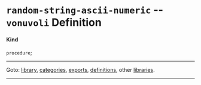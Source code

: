 

<a id='definition__vonuvoli__random-string-ascii-numeric'></a>

# `random-string-ascii-numeric` -- `vonuvoli` Definition


<a id='definition__vonuvoli__random-string-ascii-numeric__kind'></a>

#### Kind

`procedure`;

----

Goto: [library](../../vonuvoli/_index.md#library__vonuvoli), [categories](../../vonuvoli/categories/_index.md#toc__vonuvoli__categories), [exports](../../vonuvoli/exports/_index.md#toc__vonuvoli__exports), [definitions](../../vonuvoli/definitions/_index.md#toc__vonuvoli__definitions), other [libraries](../../_libraries.md#toc__libraries).

----

